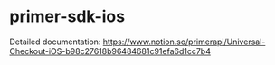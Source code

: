 # primer-sdk-ios

Detailed documentation: https://www.notion.so/primerapi/Universal-Checkout-iOS-b98c27618b96484681c91efa6d1cc7b4
